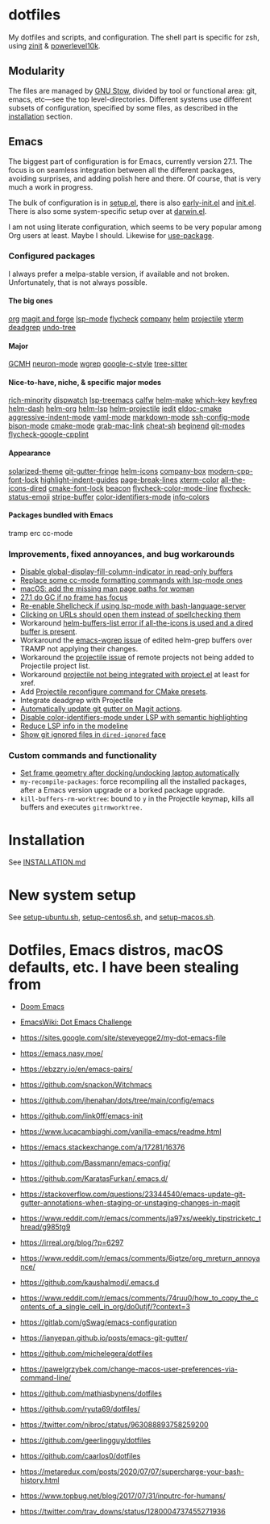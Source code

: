 <!--- -*- gfm -*- -->

# dotfiles

My dotfiles and scripts, and configuration. The shell part is specific for zsh,
using [zinit](https://github.com/zdharma-continuum/zinit) &
[powerlevel10k](https://github.com/romkatv/powerlevel10k).

## Modularity

The files are managed by [GNU Stow](https://www.gnu.org/software/stow/), divided
by tool or functional area: git, emacs, etc—see the top level-directories.
Different systems use different subsets of configuration, specified by some
files, as described in the [installation](#installation) section.

## Emacs

The biggest part of configuration is for Emacs, currently version 27.1. The
focus is on seamless integration between all the different packages, avoiding
surprises, and adding polish here and there. Of course, that is very much a work
in progress.

The bulk of configuration is in
[setup.el](https://github.com/laurynas-biveinis/dotfiles/blob/master/emacs/.emacs.d/setup.el),
there is also
[early-init.el](https://github.com/laurynas-biveinis/dotfiles/blob/master/emacs/.emacs.d/early-init.el)
and
[init.el](https://github.com/laurynas-biveinis/dotfiles/blob/master/emacs/.emacs.d/init.el).
There is also some system-specific setup over at
[darwin.el](https://github.com/laurynas-biveinis/dotfiles/blob/master/emacs/.emacs.d/darwin.el).

I am not using literate configuration, which seems to be very popular among Org
users at least. Maybe I should. Likewise for
[use-package](https://github.com/jwiegley/use-package).

### Configured packages

I always prefer a melpa-stable version, if available and not broken.
Unfortunately, that is not always possible.

#### The big ones

[org](https://orgmode.org) [magit and forge](https://magit.vc)
[lsp-mode](https://github.com/emacs-lsp/lsp-mode)
[flycheck](https://www.flycheck.org)
[company](https://github.com/company-mode/company-mode)
[helm](https://emacs-helm.github.io/helm/)
[projectile](https://github.com/bbatsov/helm-projectile)
[vterm](https://github.com/akermu/emacs-libvterm)
[deadgrep](https://github.com/Wilfred/deadgrep)
[undo-tree](http://www.dr-qubit.org/undo-tree.html)

#### Major

[GCMH](https://gitlab.com/koral/gcmh)
[neuron-mode](https://github.com/felko/neuron-mode)
[wgrep](https://github.com/mhayashi1120/Emacs-wgrep)
[google-c-style](https://github.com/google/styleguide/blob/gh-pages/google-c-style.el)
[tree-sitter](https://emacs-tree-sitter.github.io)

#### Nice-to-have, niche, & specific major modes

[rich-minority](https://github.com/Malabarba/rich-minority)
[dispwatch](https://github.com/mnp/dispwatch)
[lsp-treemacs](https://github.com/emacs-lsp/lsp-treemacs)
[calfw](https://github.com/kiwanami/emacs-calfw)
[helm-make](https://github.com/abo-abo/helm-make)
[which-key](https://github.com/justbur/emacs-which-key)
[keyfreq](https://github.com/dacap/keyfreq)
[helm-dash](https://github.com/dash-docs-el/helm-dash)
[helm-org](https://github.com/emacs-helm/helm-org)
[helm-lsp](https://github.com/emacs-lsp/helm-lsp)
[helm-projectile](https://github.com/bbatsov/helm-projectile)
[iedit](https://github.com/victorhge/iedit)
[eldoc-cmake](https://github.com/ikirill/eldoc-cmake)
[aggressive-indent-mode](https://github.com/Malabarba/aggressive-indent-mode)
[yaml-mode](https://github.com/yoshiki/yaml-mode)
[markdown-mode](https://jblevins.org/projects/markdown-mode/)
[ssh-config-mode](https://github.com/jhgorrell/ssh-config-mode-el)
[bison-mode](https://github.com/Wilfred/bison-mode)
[cmake-mode](https://github.com/Kitware/CMake/blob/master/Auxiliary/cmake-mode.el)
[grab-mac-link](https://github.com/xuchunyang/grab-mac-link.el)
[cheat-sh](https://github.com/davep/cheat-sh.el)
[beginend](https://github.com/DamienCassou/beginend)
[git-modes](https://github.com/magit/git-modes)
[flycheck-google-cpplint](https://github.com/flycheck/flycheck-google-cpplint/)

#### Appearance

[solarized-theme](https://github.com/bbatsov/solarized-emacs)
[git-gutter-fringe](https://github.com/emacsorphanage/git-gutter-fringe)
[helm-icons](https://github.com/yyoncho/helm-icons)
[company-box](https://github.com/sebastiencs/company-box)
[modern-cpp-font-lock](https://github.com/ludwigpacifici/modern-cpp-font-lock) [highlight-indent-guides](https://github.com/DarthFennec/highlight-indent-guides)
[page-break-lines](https://github.com/purcell/page-break-lines)
[xterm-color](https://github.com/atomontage/xterm-color)
[all-the-icons-dired](https://github.com/jtbm37/all-the-icons-dired)
[cmake-font-lock](https://github.com/Lindydancer/cmake-font-lock)
[beacon](https://github.com/Malabarba/beacon)
[flycheck-color-mode-line](https://github.com/flycheck/flycheck-color-mode-line)
[flycheck-status-emoji](https://github.com/liblit/flycheck-status-emoji)
[stripe-buffer](https://github.com/sabof/stripe-buffer)
[color-identifiers-mode](https://github.com/ankurdave/color-identifiers-mode)
[info-colors](https://github.com/ubolonton/info-colors)

#### Packages bundled with Emacs

tramp erc cc-mode

### Improvements, fixed annoyances, and bug workarounds

* [Disable global-display-fill-column-indicator in read-only buffers](https://www.reddit.com/r/emacs/comments/ja97xs/weekly_tipstricketc_thread/g903xa3?utm_source=share&utm_medium=web2x&context=3)
* [Replace some cc-mode formatting commands with lsp-mode ones](https://www.reddit.com/r/emacs/comments/ikgfxd/weekly_tipstricketc_thread/g3z9rcb?utm_source=share&utm_medium=web2x&context=3)
* [macOS: add the missing man page paths for woman](https://www.reddit.com/r/emacs/comments/ig7zzo/weekly_tipstricketc_thread/g34s8dl?utm_source=share&utm_medium=web2x&context=3)
* [27.1 do GC if no frame has focus](https://www.reddit.com/r/emacs/comments/ibwzcu/weekly_tipstricketc_thread/g1zlh2t?utm_source=share&utm_medium=web2x&context=3)
* [Re-enable Shellcheck if using lsp-mode with bash-language-server](https://www.reddit.com/r/emacs/comments/hqxm5v/weekly_tipstricketc_thread/fy4pvr8?utm_source=share&utm_medium=web2x&context=3)
* [Clicking on URLs should open them instead of spellchecking them](https://www.reddit.com/r/emacs/comments/it4m2w/weekly_tipstricketc_thread/g5pff92?utm_source=share&utm_medium=web2x&context=3)
* Workaround [helm-buffers-list error if all-the-icons is used and a dired
  buffer is present](https://github.com/yyoncho/helm-icons/issues/16).
* Workaround the [emacs-wgrep
  issue](https://github.com/mhayashi1120/Emacs-wgrep/issues/75) of edited
  helm-grep buffers over TRAMP not applying their changes.
* Workaround the [projectile
  issue](https://github.com/bbatsov/projectile/issues/347) of remote projects
  not being added to Projectile project list.
* Workaround [projectile not being integrated with
  project.el](https://github.com/bbatsov/projectile/issues/1282) at least for
  xref.
* Add [Projectile reconfigure command for CMake
  presets](https://github.com/bbatsov/projectile/issues/1676).
* Integrate deadgrep with Projectile
* [Automatically update git gutter on Magit
  actions](https://stackoverflow.com/questions/43236670/visual-studio-code-git-diff-over-git-gutter-indicator).
* [Disable color-identifiers-mode under LSP with semantic
  highlighting](https://github.com/laurynas-biveinis/dotfiles/blob/ce044dab576c525f418a5383180d06c888a33599/emacs/.emacs.d/setup.el#L1924)
* [Reduce LSP info in the modeline](https://github.com/laurynas-biveinis/dotfiles/commit/be71cb57292e3cda3759a373a0b7c38688780ab0)
* [Show git ignored files in `dired-ignored` face](https://www.reddit.com/r/emacs/comments/u2lf9t/comment/i4n9aoa/?utm_source=share&utm_medium=web2x&context=3)

### Custom commands and functionality

* [Set frame geometry after docking/undocking laptop automatically](https://www.reddit.com/r/emacs/comments/ev2q9q/weekly_tipstricketc_thread/fftpfj0?utm_source=share&utm_medium=web2x&context=3)
* `my-recompile-packages`: force recompiling all the installed  packages, after
  a Emacs version upgrade or a borked package upgrade.
* `kill-buffers-rm-worktree`: bound to `y` in the Projectile keymap, kills all
  buffers and executes `gitrmworktree.`

# Installation

See
[INSTALLATION.md](https://github.com/laurynas-biveinis/dotfiles/blob/master/INSTALLATION.md)

# New system setup

See
[setup-ubuntu.sh](https://github.com/laurynas-biveinis/dotfiles/blob/master/setup-ubuntu.sh),
[setup-centos6.sh](https://github.com/laurynas-biveinis/dotfiles/blob/master/setup-centos6.sh),
and
[setup-macos.sh](https://github.com/laurynas-biveinis/dotfiles/blob/master/setup-macos.sh).

# Dotfiles, Emacs distros, macOS defaults, etc. I have been stealing from

* [Doom Emacs](https://github.com/hlissner/doom-emacs)
* [EmacsWiki: Dot Emacs
  Challenge](https://www.emacswiki.org/emacs/DotEmacsChallenge)
* <https://sites.google.com/site/steveyegge2/my-dot-emacs-file>
* <https://emacs.nasy.moe/>
* <https://ebzzry.io/en/emacs-pairs/>
* <https://github.com/snackon/Witchmacs>
* <https://github.com/jhenahan/dots/tree/main/config/emacs>
* <https://github.com/link0ff/emacs-init>
* <https://www.lucacambiaghi.com/vanilla-emacs/readme.html>
* <https://emacs.stackexchange.com/a/17281/16376>
* <https://github.com/Bassmann/emacs-config/>
* <https://github.com/KaratasFurkan/.emacs.d/>
* <https://stackoverflow.com/questions/23344540/emacs-update-git-gutter-annotations-when-staging-or-unstaging-changes-in-magit>
* <https://www.reddit.com/r/emacs/comments/ja97xs/weekly_tipstricketc_thread/g985tg9>
* <https://irreal.org/blog/?p=6297>
* <https://www.reddit.com/r/emacs/comments/6iqtze/org_mreturn_annoyance/>
* <https://github.com/kaushalmodi/.emacs.d>
* <https://www.reddit.com/r/emacs/comments/74ruu0/how_to_copy_the_contents_of_a_single_cell_in_org/do0utjf/?context=3>
* <https://gitlab.com/gSwag/emacs-configuration>
* <https://ianyepan.github.io/posts/emacs-git-gutter/>

* <https://github.com/michelegera/dotfiles>
* <https://pawelgrzybek.com/change-macos-user-preferences-via-command-line/>
* <https://github.com/mathiasbynens/dotfiles>
* <https://github.com/ryuta69/dotfiles/>
* <https://twitter.com/nibroc/status/963088893758259200>
* <https://github.com/geerlingguy/dotfiles>
* <https://github.com/caarlos0/dotfiles>

* <https://metaredux.com/posts/2020/07/07/supercharge-your-bash-history.html>
* <https://www.topbug.net/blog/2017/07/31/inputrc-for-humans/>

* <https://twitter.com/trav_downs/status/1280004737455271936>
